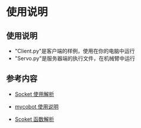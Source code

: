 # 使用说明
## 使用说明
* "Client.py"是客户端的样例，使用在你的电脑中运行
* "Servo.py"是服务器端的执行文件，在机械臂中运行
## 参考内容
* [Socket 使用解析](https://blog.csdn.net/pashanhu6402/article/details/96428887?ops_request_misc=%257B%2522request%255Fid%2522%253A%2522162392592016780357215629%2522%252C%2522scm%2522%253A%252220140713.130102334..%2522%257D&request_id=162392592016780357215629&biz_id=0&utm_medium=distribute.pc_search_result.none-task-blog-2~all~top_positive~default-1-96428887.first_rank_v2_pc_rank_v29&utm_term=socket&spm=1018.2226.3001.4187)

* [mycobot 使用说明](https://www.elephantrobotics.com/docs/myCobot/)

* [Scoket 函数解析](https://www.runoob.com/python/python-socket.html)